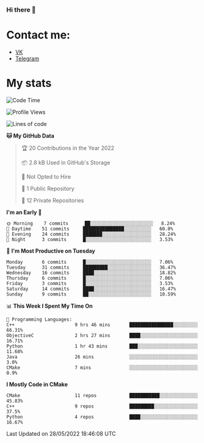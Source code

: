 ### Hi there 👋

# Contact me:

* [VK](https://vk.com/qqqqqqqqqqqqqqqgg)
* [Telegram](https://t.me/echooQQ)

# My stats

<!--START_SECTION:waka-->
![Code Time](http://img.shields.io/badge/Code%20Time-27%20hrs%2044%20mins-blue)

![Profile Views](http://img.shields.io/badge/Profile%20Views-124-blue)

![Lines of code](https://img.shields.io/badge/From%20Hello%20World%20I%27ve%20Written-40%20Thousand%20lines%20of%20code-blue)

**🐱 My GitHub Data** 

> 🏆 20 Contributions in the Year 2022
 > 
> 📦 2.8 kB Used in GitHub's Storage 
 > 
> 🚫 Not Opted to Hire
 > 
> 📜 1 Public Repository 
 > 
> 🔑 12 Private Repositories  
 > 
**I'm an Early 🐤** 

```text
🌞 Morning    7 commits      ██░░░░░░░░░░░░░░░░░░░░░░░   8.24% 
🌆 Daytime    51 commits     ███████████████░░░░░░░░░░   60.0% 
🌃 Evening    24 commits     ███████░░░░░░░░░░░░░░░░░░   28.24% 
🌙 Night      3 commits      █░░░░░░░░░░░░░░░░░░░░░░░░   3.53%

```
📅 **I'm Most Productive on Tuesday** 

```text
Monday       6 commits      █░░░░░░░░░░░░░░░░░░░░░░░░   7.06% 
Tuesday      31 commits     █████████░░░░░░░░░░░░░░░░   36.47% 
Wednesday    16 commits     ████░░░░░░░░░░░░░░░░░░░░░   18.82% 
Thursday     6 commits      █░░░░░░░░░░░░░░░░░░░░░░░░   7.06% 
Friday       3 commits      █░░░░░░░░░░░░░░░░░░░░░░░░   3.53% 
Saturday     14 commits     ████░░░░░░░░░░░░░░░░░░░░░   16.47% 
Sunday       9 commits      ██░░░░░░░░░░░░░░░░░░░░░░░   10.59%

```


📊 **This Week I Spent My Time On** 

```text
💬 Programming Languages: 
C++                      9 hrs 46 mins       ████████████████░░░░░░░░░   66.31% 
ObjectiveC               2 hrs 27 mins       ████░░░░░░░░░░░░░░░░░░░░░   16.71% 
Python                   1 hr 43 mins        ███░░░░░░░░░░░░░░░░░░░░░░   11.68% 
Java                     26 mins             ░░░░░░░░░░░░░░░░░░░░░░░░░   3.0% 
CMake                    7 mins              ░░░░░░░░░░░░░░░░░░░░░░░░░   0.9%

```

**I Mostly Code in CMake** 

```text
CMake                    11 repos            ███████████░░░░░░░░░░░░░░   45.83% 
C++                      9 repos             █████████░░░░░░░░░░░░░░░░   37.5% 
Python                   4 repos             ████░░░░░░░░░░░░░░░░░░░░░   16.67%

```



 Last Updated on 28/05/2022 18:46:08 UTC
<!--END_SECTION:waka-->
